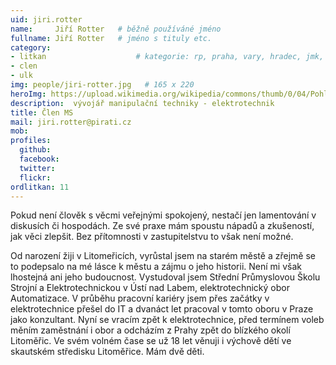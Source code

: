```yaml
---
uid: jiri.rotter
name:     Jiří Rotter  	# běžně používáné jméno
fullname: Jiří Rotter  	# jméno s tituly etc.
category:
- litkan                 	# kategorie: rp, praha, vary, hradec, jmk, senat
- clen
- ulk
img: people/jiri-rotter.jpg   # 165 x 220
heroImg: https://upload.wikimedia.org/wikipedia/commons/thumb/0/04/Pohled_z_vyhl%C3%ADdky_Skály_na_Úst%C3%AD_nad_Labem%2C_05-2013.JPG/1920px-Pohled_z_vyhl%C3%ADdky_Skály_na_Úst%C3%AD_nad_Labem%2C_05-2013.JPG
description:  vývojář manipulační techniky - elektrotechnik
title: Člen MS
mail: jiri.rotter@pirati.cz
mob:
profiles:
  github:
  facebook:
  twitter: 
  flickr:
ordlitkan: 11
---
```

Pokud není člověk s věcmi veřejnými spokojený, nestačí jen lamentování v diskusích či hospodách. Ze své praxe mám spoustu nápadů a zkušeností, jak věci zlepšit. Bez přítomnosti v zastupitelstvu to však není možné.

Od narození žiji v Litomeřicích, vyrůstal jsem na starém městě a zřejmě se to podepsalo na mé lásce k městu a zájmu o jeho historii. Není mi však lhostejná ani jeho budoucnost. Vystudoval jsem Střední Průmyslovou Školu Strojní a Elektrotechnickou v Ústí nad Labem, elektrotechnický obor Automatizace. V průběhu pracovní kariéry jsem přes začátky v elektrotechnice přešel do IT a dvanáct let pracoval v tomto oboru v Praze jako konzultant. Nyní se vracím zpět k elektrotechnice, před termínem voleb měním zaměstnání i obor a odcházím z Prahy zpět do blízkého okolí Litoměřic. Ve svém volném čase se už 18 let věnuji i výchově dětí ve skautském středisku Litoměřice. Mám dvě děti.

